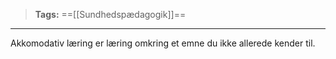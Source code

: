 >**Tags:** ==[[Sundhedspædagogik]]==
___
Akkomodativ læring er læring omkring et emne du ikke allerede kender til. 